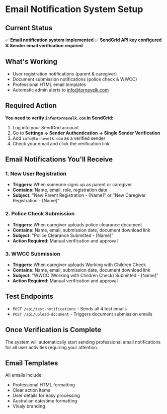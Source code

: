 # Email Notification System Setup

## Current Status
✅ **Email notification system implemented**
✅ **SendGrid API key configured**
❌ **Sender email verification required**

## What's Working
- User registration notifications (parent & caregiver)
- Document submission notifications (police check & WWCC)
- Professional HTML email templates
- Automatic admin alerts to info@tornevelk.com

## Required Action
**You need to verify `info@tornevelk.com` in SendGrid:**

1. Log into your SendGrid account
2. Go to **Settings → Sender Authentication → Single Sender Verification**
3. Add `info@tornevelk.com` as a verified sender
4. Check your email and click the verification link

## Email Notifications You'll Receive

### 1. New User Registration
- **Triggers:** When someone signs up as parent or caregiver
- **Contains:** Name, email, role, registration date
- **Subject:** "New Parent Registration - [Name]" or "New Caregiver Registration - [Name]"

### 2. Police Check Submission
- **Triggers:** When caregiver uploads police clearance document
- **Contains:** Name, email, submission date, document download link
- **Subject:** "Police Clearance Submitted - [Name]"
- **Action Required:** Manual verification and approval

### 3. WWCC Submission
- **Triggers:** When caregiver uploads Working with Children Check
- **Contains:** Name, email, submission date, document download link
- **Subject:** "WWCC (Working with Children Check) Submitted - [Name]"
- **Action Required:** Manual verification and approval

## Test Endpoints
- `POST /api/test-notifications` - Sends all 4 test emails
- `POST /api/upload-document` - Triggers document submission emails

## Once Verification is Complete
The system will automatically start sending professional email notifications for all user activities requiring your attention.

## Email Templates
All emails include:
- Professional HTML formatting
- Clear action items
- User details for easy processing
- Australian date/time formatting
- Vivaly branding